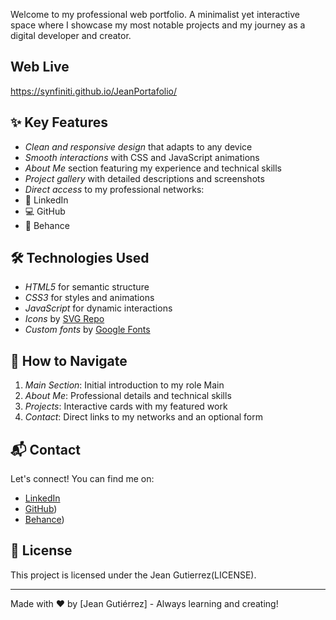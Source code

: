 Welcome to my professional web portfolio. A minimalist yet interactive space where I showcase my most notable projects and my journey as a digital developer and creator.

## Web Live

https://synfiniti.github.io/JeanPortafolio/

## ✨ Key Features
- *Clean and responsive design* that adapts to any device
- *Smooth interactions* with CSS and JavaScript animations
- *About Me* section featuring my experience and technical skills
- *Project gallery* with detailed descriptions and screenshots
- *Direct access* to my professional networks:
- 💼 LinkedIn
- 💻 GitHub
- 🎨 Behance

## 🛠 Technologies Used
- *HTML5* for semantic structure
- *CSS3* for styles and animations
- *JavaScript* for dynamic interactions
- *Icons* by [SVG Repo](https://www.svgrepo.com/)
- *Custom fonts* by [Google Fonts](https://fonts.google.com/)

## 🎯 How to Navigate
1. *Main Section*: Initial introduction to my role Main
2. *About Me*: Professional details and technical skills
3. *Projects*: Interactive cards with my featured work
4. *Contact*: Direct links to my networks and an optional form


## 📬 Contact
Let's connect! You can find me on:
- [LinkedIn](https://www.linkedin.com/in/jean-gutierrez-rivas/)
- [GitHub](https://github.com/Synfiniti))
- [Behance](https://www.behance.net/jeangutierrez1))

## 📄 License
This project is licensed under the Jean Gutierrez(LICENSE).

---

Made with ❤️ by [Jean Gutiérrez] - Always learning and creating!
```
